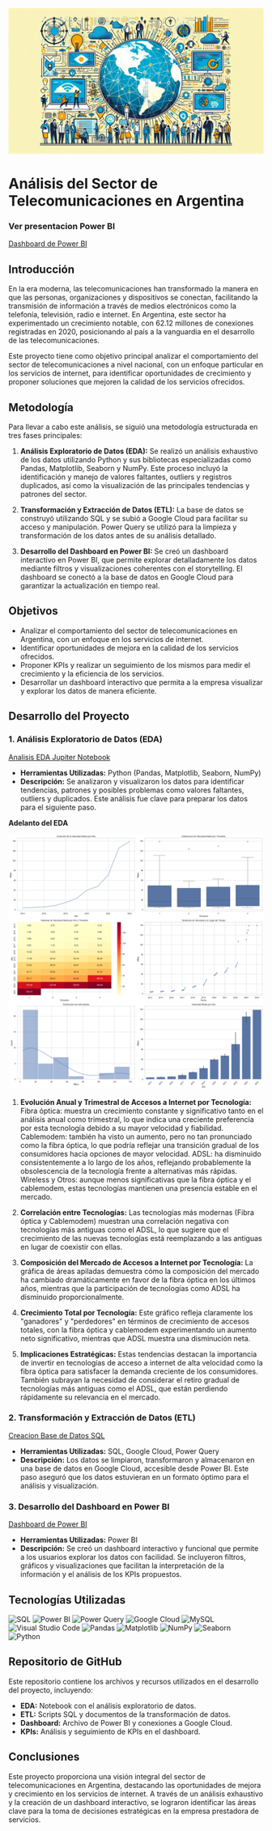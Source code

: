 ![IMAGEN PORTADA](https://github.com/psm545/Analisis-de-Comunicaciones-Enacom-Argentina-Henry-PI-/blob/main/IMG/Designer-18.jpeg)


# Análisis del Sector de Telecomunicaciones en Argentina


### Ver presentacion Power BI

[Dashboard de Power BI](https://app.powerbi.com/view?r=eyJrIjoiYTE0YTk3NjItMjJmMC00ZGM1LTlmMmYtYzgzMmYyMWFmZTVjIiwidCI6Ijc5ODcxZWIxLTYwOTYtNDJiZi05OGVmLWI0ZjNlNGVmODMxOCIsImMiOjR9)


## Introducción

En la era moderna, las telecomunicaciones han transformado la manera en que las personas, organizaciones y dispositivos se conectan, facilitando la transmisión de información a través de medios electrónicos como la telefonía, televisión, radio e internet. En Argentina, este sector ha experimentado un crecimiento notable, con 62.12 millones de conexiones registradas en 2020, posicionando al país a la vanguardia en el desarrollo de las telecomunicaciones.

Este proyecto tiene como objetivo principal analizar el comportamiento del sector de telecomunicaciones a nivel nacional, con un enfoque particular en los servicios de internet, para identificar oportunidades de crecimiento y proponer soluciones que mejoren la calidad de los servicios ofrecidos.

## Metodología

Para llevar a cabo este análisis, se siguió una metodología estructurada en tres fases principales:

1. **Análisis Exploratorio de Datos (EDA):** Se realizó un análisis exhaustivo de los datos utilizando Python y sus bibliotecas especializadas como Pandas, Matplotlib, Seaborn y NumPy. Este proceso incluyó la identificación y manejo de valores faltantes, outliers y registros duplicados, así como la visualización de las principales tendencias y patrones del sector.

2. **Transformación y Extracción de Datos (ETL):** La base de datos se construyó utilizando SQL y se subió a Google Cloud para facilitar su acceso y manipulación. Power Query se utilizó para la limpieza y transformación de los datos antes de su análisis detallado.

3. **Desarrollo del Dashboard en Power BI:** Se creó un dashboard interactivo en Power BI, que permite explorar detalladamente los datos mediante filtros y visualizaciones coherentes con el storytelling. El dashboard se conectó a la base de datos en Google Cloud para garantizar la actualización en tiempo real.

## Objetivos

- Analizar el comportamiento del sector de telecomunicaciones en Argentina, con un enfoque en los servicios de internet.
- Identificar oportunidades de mejora en la calidad de los servicios ofrecidos.
- Proponer KPIs y realizar un seguimiento de los mismos para medir el crecimiento y la eficiencia de los servicios.
- Desarrollar un dashboard interactivo que permita a la empresa visualizar y explorar los datos de manera eficiente.

## Desarrollo del Proyecto

### 1. Análisis Exploratorio de Datos (EDA)

[Analisis EDA Jupiter Notebook](https://github.com/psm545/Analisis-de-Comunicaciones-Enacom-Argentina-Henry-PI-/blob/main/Analisis%20Exploratorio%20de%20Datos%20EDA.ipynb)

- **Herramientas Utilizadas:** Python (Pandas, Matplotlib, Seaborn, NumPy)
- **Descripción:** Se analizaron y visualizaron los datos para identificar tendencias, patrones y posibles problemas como valores faltantes, outliers y duplicados. Este análisis fue clave para preparar los datos para el siguiente paso.

**Adelanto del EDA**


![IMAGEN EDA](https://github.com/psm545/Analisis-de-Comunicaciones-Enacom-Argentina-Henry-PI-/blob/main/IMG/44.png)



1. **Evolución Anual y Trimestral de Accesos a Internet por Tecnología:**
    Fibra óptica: muestra un crecimiento constante y significativo tanto en el análisis anual como trimestral, lo que indica una creciente preferencia por esta tecnología debido a su mayor velocidad y fiabilidad.
    Cablemodem: también ha visto un aumento, pero no tan pronunciado como la fibra óptica, lo que podría reflejar una transición gradual de los consumidores hacia opciones de mayor velocidad.
    ADSL: ha disminuido consistentemente a lo largo de los años, reflejando probablemente la obsolescencia de la tecnología frente a alternativas más rápidas.
    Wireless y Otros: aunque menos significativas que la fibra óptica y el cablemodem, estas tecnologías mantienen una presencia estable en el mercado.

2. **Correlación entre Tecnologías:**
    Las tecnologías más modernas (Fibra óptica y Cablemodem) muestran una correlación negativa con tecnologías más antiguas como el ADSL, lo que sugiere que el crecimiento de las nuevas tecnologías está reemplazando a las antiguas en lugar de coexistir con ellas.

3. **Composición del Mercado de Accesos a Internet por Tecnología:**
    La gráfica de áreas apiladas demuestra cómo la composición del mercado ha cambiado dramáticamente en favor de la fibra óptica en los últimos años, mientras que la participación de tecnologías como ADSL ha disminuido proporcionalmente.

4. **Crecimiento Total por Tecnología:**
    Este gráfico refleja claramente los "ganadores" y "perdedores" en términos de crecimiento de accesos totales, con la fibra óptica y cablemodem experimentando un aumento neto significativo, mientras que ADSL muestra una disminución neta.

5. **Implicaciones Estratégicas:**
    Estas tendencias destacan la importancia de invertir en tecnologías de acceso a internet de alta velocidad como la fibra óptica para satisfacer la demanda creciente de los consumidores. También subrayan la necesidad de considerar el retiro gradual de tecnologías más antiguas como el ADSL, que están perdiendo rápidamente su relevancia en el mercado.
   
### 2. Transformación y Extracción de Datos (ETL)

[Creacion Base de Datos SQL](https://github.com/psm545/Analisis-de-Comunicaciones-Enacom-Argentina-Henry-PI-/blob/main/Creacion%20Base%20de%20Datos%20Enacom%20Comunicaciones.sql)

- **Herramientas Utilizadas:** SQL, Google Cloud, Power Query
- **Descripción:** Los datos se limpiaron, transformaron y almacenaron en una base de datos en Google Cloud, accesible desde Power BI. Este paso aseguró que los datos estuvieran en un formato óptimo para el análisis y visualización.

### 3. Desarrollo del Dashboard en Power BI
[Dashboard de Power BI](https://app.powerbi.com/view?r=eyJrIjoiYTE0YTk3NjItMjJmMC00ZGM1LTlmMmYtYzgzMmYyMWFmZTVjIiwidCI6Ijc5ODcxZWIxLTYwOTYtNDJiZi05OGVmLWI0ZjNlNGVmODMxOCIsImMiOjR9)

- **Herramientas Utilizadas:** Power BI
- **Descripción:** Se creó un dashboard interactivo y funcional que permite a los usuarios explorar los datos con facilidad. Se incluyeron filtros, gráficos y visualizaciones que facilitan la interpretación de la información y el análisis de los KPIs propuestos.

## Tecnologías Utilizadas

![SQL](https://img.shields.io/badge/SQL-00758F?style=for-the-badge&logo=sql&logoColor=white)
![Power BI](https://img.shields.io/badge/Power_BI-F2C811?style=for-the-badge&logo=power-bi&logoColor=black)
![Power Query](https://img.shields.io/badge/Power_Query-3178C6?style=for-the-badge&logo=power-query&logoColor=white)
![Google Cloud](https://img.shields.io/badge/Google_Cloud-4285F4?style=for-the-badge&logo=google-cloud&logoColor=white)
![MySQL](https://img.shields.io/badge/MySQL-4479A1?style=for-the-badge&logo=mysql&logoColor=white)
![Visual Studio Code](https://img.shields.io/badge/Visual_Studio_Code-007ACC?style=for-the-badge&logo=visual-studio-code&logoColor=white)
![Pandas](https://img.shields.io/badge/Pandas-150458?style=for-the-badge&logo=pandas&logoColor=white)
![Matplotlib](https://img.shields.io/badge/Matplotlib-013243?style=for-the-badge&logo=matplotlib&logoColor=white)
![NumPy](https://img.shields.io/badge/NumPy-013243?style=for-the-badge&logo=numpy&logoColor=white)
![Seaborn](https://img.shields.io/badge/Seaborn-3776AB?style=for-the-badge&logo=seaborn&logoColor=white)
![Python](https://img.shields.io/badge/Python-3776AB?style=for-the-badge&logo=python&logoColor=white)

## Repositorio de GitHub

Este repositorio contiene los archivos y recursos utilizados en el desarrollo del proyecto, incluyendo:

- **EDA:** Notebook con el análisis exploratorio de datos.
- **ETL:** Scripts SQL y documentos de la transformación de datos.
- **Dashboard:** Archivo de Power BI y conexiones a Google Cloud.
- **KPIs:** Análisis y seguimiento de KPIs en el dashboard.

## Conclusiones

Este proyecto proporciona una visión integral del sector de telecomunicaciones en Argentina, destacando las oportunidades de mejora y crecimiento en los servicios de internet. A través de un análisis exhaustivo y la creación de un dashboard interactivo, se lograron identificar las áreas clave para la toma de decisiones estratégicas en la empresa prestadora de servicios.

